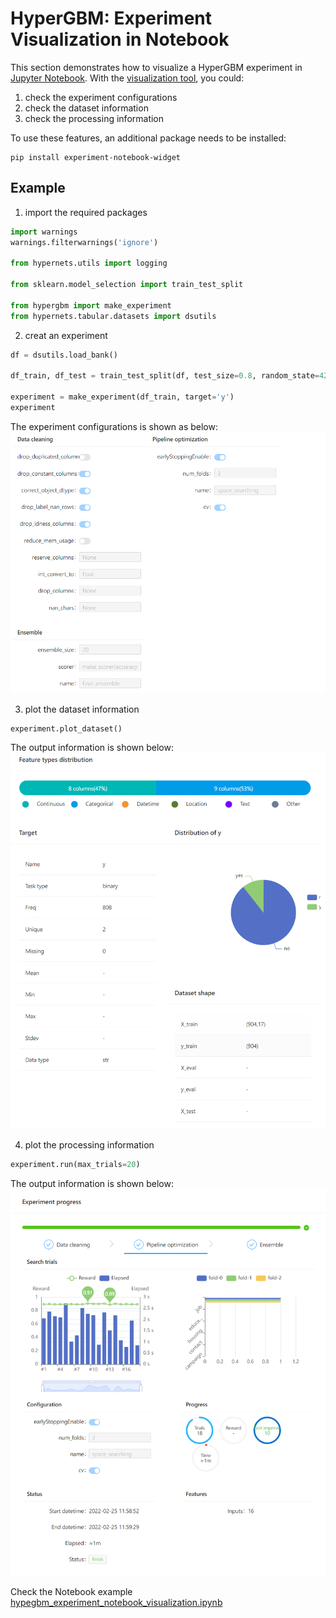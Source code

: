 # HyperGBM: Experiment Visualization in Notebook

This section demonstrates how to visualize a HyperGBM experiment in [Jupyter Notebook](https://jupyter.org/). With the [visualization tool](https://github.com/DataCanvasIO/HyperBoard/tree/main/experiment-notebook-widget), you could:  
1. check the experiment configurations
2. check the dataset information
3. check the processing information

To use these features, an additional package needs to be installed:
```
pip install experiment-notebook-widget
```

## Example

1. import the required packages
```python
import warnings
warnings.filterwarnings('ignore')

from hypernets.utils import logging

from sklearn.model_selection import train_test_split

from hypergbm import make_experiment
from hypernets.tabular.datasets import dsutils
```


2. creat an experiment

```python
df = dsutils.load_bank()

df_train, df_test = train_test_split(df, test_size=0.8, random_state=42)

experiment = make_experiment(df_train, target='y')
experiment
```
The experiment configurations is shown as below:
![](images/hypergbm_experiment_config.png)


3. plot the dataset information

```python
experiment.plot_dataset()
```
The output information is shown below:
![](images/hypergbm_experiment_dataset.png)

4. plot the processing information
```python
experiment.run(max_trials=20)
```
The output information is shown below:
![](images/hypergbm_experiment_process.png)

Check the Notebook example [hypegbm_experiment_notebook_visualization.ipynb](../../../hypergbm/examples/72.hypegbm_experiment_notebook_visualization.ipynb)
